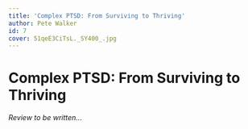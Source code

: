 ```yaml
---
title: 'Complex PTSD: From Surviving to Thriving'
author: Pete Walker
id: 7
cover: 51qeE3CiTsL._SY400_.jpg
---
```

# Complex PTSD: From Surviving to Thriving

*Review to be written...*
